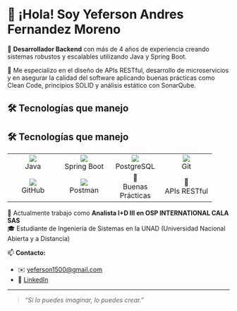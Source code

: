 # 👋 ¡Hola! Soy Yeferson Andres Fernandez Moreno

🎯 **Desarrollador Backend** con más de 4 años de experiencia creando sistemas robustos y escalables utilizando Java y Spring Boot.

💼 Me especializo en el diseño de APIs RESTful, desarrollo de microservicios y en asegurar la calidad del software aplicando buenas prácticas como Clean Code, principios SOLID y análisis estático con SonarQube.

<h2>🛠️ Tecnologías que manejo</h2>

<h2>🛠️ Tecnologías que manejo</h2>

<table>
  <tr>
    <td align="center" width="100">
      <img src="https://skillicons.dev/icons?i=java" /><br/>Java
    </td>
    <td align="center" width="100">
      <img src="https://skillicons.dev/icons?i=spring" /><br/>Spring Boot
    </td>
    <td align="center" width="100">
      <img src="https://skillicons.dev/icons?i=postgres" /><br/>PostgreSQL
    </td>
    <td align="center" width="100">
      <img src="https://skillicons.dev/icons?i=git" /><br/>Git
    </td>
  </tr>
  <tr>
    <td align="center" width="100">
      <img src="https://skillicons.dev/icons?i=github" /><br/>GitHub
    </td>
    <td align="center" width="100">
      <img src="https://skillicons.dev/icons?i=postman" /><br/>Postman
    </td>
    <td align="center" width="100">
      🧠<br/>Buenas Prácticas
    </td>
    <td align="center" width="100">
      🔗<br/>APIs RESTful
    </td>
  </tr>
</table>

🚀 Actualmente trabajo como **Analista I+D III en OSP INTERNATIONAL CALA SAS**  
🎓 Estudiante de Ingeniería de Sistemas en la UNAD (Universidad Nacional Abierta y a Distancia)

📫 **Contacto:**  
- ✉️ yeferson1500@gmail.com  
- 🔗 [LinkedIn](https://www.linkedin.com/in/yeferson-fernandez)

---

> *“Si lo puedes imaginar, lo puedes crear.”*
